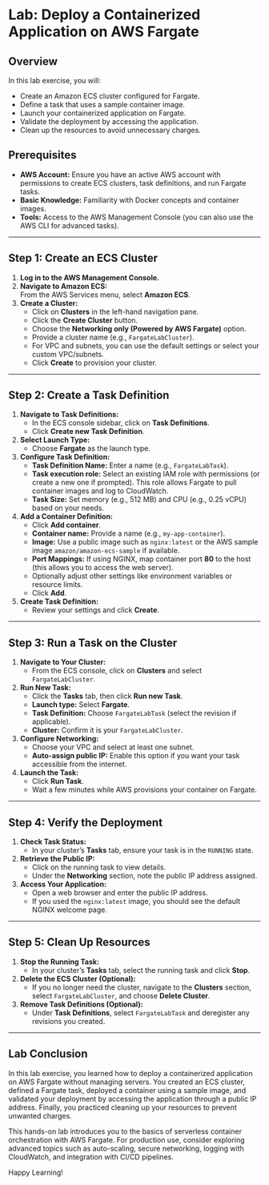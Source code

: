 # Lab: Deploy a Containerized Application on AWS Fargate

## Overview
In this lab exercise, you will:
- Create an Amazon ECS cluster configured for Fargate.
- Define a task that uses a sample container image.
- Launch your containerized application on Fargate.
- Validate the deployment by accessing the application.
- Clean up the resources to avoid unnecessary charges.

## Prerequisites
- **AWS Account:** Ensure you have an active AWS account with permissions to create ECS clusters, task definitions, and run Fargate tasks.
- **Basic Knowledge:** Familiarity with Docker concepts and container images.
- **Tools:** Access to the AWS Management Console (you can also use the AWS CLI for advanced tasks).

---

## Step 1: Create an ECS Cluster

1. **Log in to the AWS Management Console.**
2. **Navigate to Amazon ECS:**  
   From the AWS Services menu, select **Amazon ECS**.
3. **Create a Cluster:**
   - Click on **Clusters** in the left-hand navigation pane.
   - Click the **Create Cluster** button.
   - Choose the **Networking only (Powered by AWS Fargate)** option.
   - Provide a cluster name (e.g., `FargateLabCluster`).
   - For VPC and subnets, you can use the default settings or select your custom VPC/subnets.
   - Click **Create** to provision your cluster.

---

## Step 2: Create a Task Definition

1. **Navigate to Task Definitions:**
   - In the ECS console sidebar, click on **Task Definitions**.
   - Click **Create new Task Definition**.
2. **Select Launch Type:**
   - Choose **Fargate** as the launch type.
3. **Configure Task Definition:**
   - **Task Definition Name:** Enter a name (e.g., `FargateLabTask`).
   - **Task execution role:** Select an existing IAM role with permissions (or create a new one if prompted). This role allows Fargate to pull container images and log to CloudWatch.
   - **Task Size:** Set memory (e.g., 512 MB) and CPU (e.g., 0.25 vCPU) based on your needs.
4. **Add a Container Definition:**
   - Click **Add container**.
   - **Container name:** Provide a name (e.g., `my-app-container`).
   - **Image:** Use a public image such as `nginx:latest` or the AWS sample image `amazon/amazon-ecs-sample` if available.
   - **Port Mappings:** If using NGINX, map container port **80** to the host (this allows you to access the web server).
   - Optionally adjust other settings like environment variables or resource limits.
   - Click **Add**.
5. **Create Task Definition:**
   - Review your settings and click **Create**.

---

## Step 3: Run a Task on the Cluster

1. **Navigate to Your Cluster:**
   - From the ECS console, click on **Clusters** and select `FargateLabCluster`.
2. **Run New Task:**
   - Click the **Tasks** tab, then click **Run new Task**.
   - **Launch type:** Select **Fargate**.
   - **Task Definition:** Choose `FargateLabTask` (select the revision if applicable).
   - **Cluster:** Confirm it is your `FargateLabCluster`.
3. **Configure Networking:**
   - Choose your VPC and select at least one subnet.
   - **Auto-assign public IP:** Enable this option if you want your task accessible from the internet.
4. **Launch the Task:**
   - Click **Run Task**.
   - Wait a few minutes while AWS provisions your container on Fargate.

---

## Step 4: Verify the Deployment

1. **Check Task Status:**
   - In your cluster’s **Tasks** tab, ensure your task is in the `RUNNING` state.
2. **Retrieve the Public IP:**
   - Click on the running task to view details.
   - Under the **Networking** section, note the public IP address assigned.
3. **Access Your Application:**
   - Open a web browser and enter the public IP address.
   - If you used the `nginx:latest` image, you should see the default NGINX welcome page.

---

## Step 5: Clean Up Resources

1. **Stop the Running Task:**
   - In your cluster’s **Tasks** tab, select the running task and click **Stop**.
2. **Delete the ECS Cluster (Optional):**
   - If you no longer need the cluster, navigate to the **Clusters** section, select `FargateLabCluster`, and choose **Delete Cluster**.
3. **Remove Task Definitions (Optional):**
   - Under **Task Definitions**, select `FargateLabTask` and deregister any revisions you created.

---

## Lab Conclusion

In this lab exercise, you learned how to deploy a containerized application on AWS Fargate without managing servers. You created an ECS cluster, defined a Fargate task, deployed a container using a sample image, and validated your deployment by accessing the application through a public IP address. Finally, you practiced cleaning up your resources to prevent unwanted charges.

This hands-on lab introduces you to the basics of serverless container orchestration with AWS Fargate. For production use, consider exploring advanced topics such as auto-scaling, secure networking, logging with CloudWatch, and integration with CI/CD pipelines.

Happy Learning!
